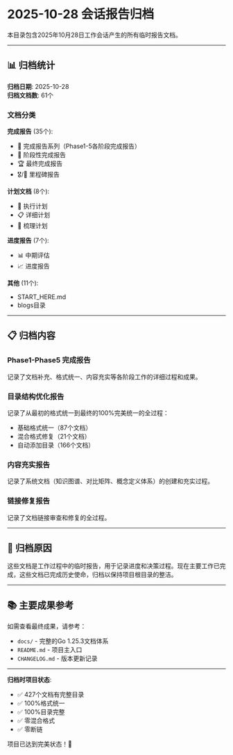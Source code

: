 # 2025-10-28 会话报告归档

本目录包含2025年10月28日工作会话产生的所有临时报告文档。

---

## 📊 归档统计

**归档日期**: 2025-10-28  
**归档文档数**: 61个

### 文档分类

**完成报告** (35个):
- 🎊 完成报告系列（Phase1-5各阶段完成报告）
- 🎉 阶段性完成报告
- 🏆 最终完成报告
- 🎖️/🏅 里程碑报告

**计划文档** (8个):
- 🎯 执行计划
- 📋 详细计划
- 📐 梳理计划

**进度报告** (7个):
- 📊 中期评估
- 📈 进度报告

**其他** (11个):
- START_HERE.md
- blogs目录

---

## 📋 归档内容

### Phase1-Phase5 完成报告
记录了文档补充、格式统一、内容充实等各阶段工作的详细过程和成果。

### 目录结构优化报告
记录了从最初的格式统一到最终的100%完美统一的全过程：
- 基础格式统一（87个文档）
- 混合格式修复（21个文档）
- 自动添加目录（166个文档）

### 内容充实报告
记录了系统文档（知识图谱、对比矩阵、概念定义体系）的创建和充实过程。

### 链接修复报告
记录了文档链接审查和修复的全过程。

---

## 🎯 归档原因

这些文档是工作过程中的临时报告，用于记录进度和决策过程。现在主要工作已完成，这些文档已完成历史使命，归档以保持项目根目录的整洁。

---

## 📚 主要成果参考

如需查看最终成果，请参考：
- `docs/` - 完整的Go 1.25.3文档体系
- `README.md` - 项目主入口
- `CHANGELOG.md` - 版本更新记录

---

**归档时项目状态**:
- ✅ 427个文档有完整目录
- ✅ 100%格式统一
- ✅ 100%目录完整
- ✅ 零混合格式
- ✅ 零断链

项目已达到完美状态！🎉

